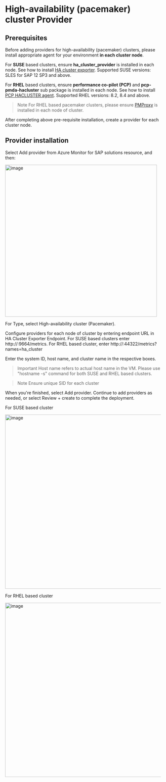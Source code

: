 # **High-availability (pacemaker) cluster Provider**

## Prerequisites

Before adding providers for high-availability (pacemaker) clusters, please install appropriate agent for your environment **in each cluster node**.

For **SUSE** based clusters, ensure **ha_cluster_provider** is installed in each node. See how to install [HA cluster exporter](https://github.com/ClusterLabs/ha_cluster_exporter#installation). Supported SUSE versions: SLES for SAP 12 SP3 and above.

For **RHEL** based clusters, ensure **performance co-pilot (PCP)** and **pcp-pmda-hacluster** sub package is installed in each node. See how to install [PCP HACLUSTER agent](https://access.redhat.com/articles/6139852). Supported RHEL versions: 8.2, 8.4 and above.

> Note
 > For RHEL based pacemaker clusters, please ensure [PMProxy](https://access.redhat.com/articles/6139852) is installed in each node of cluster. 

After completing above pre-requisite installation, create a provider for each cluster node.

## Provider installation

Select Add provider from Azure Monitor for SAP solutions resource, and then:


<img width="491" alt="image" src="https://user-images.githubusercontent.com/33844181/167706257-2fa23564-cc41-4fc7-a0a2-4d6d0110f563.png">


For Type, select High-availability cluster (Pacemaker).

Configure providers for each node of cluster by entering endpoint URL in HA Cluster Exporter Endpoint. For SUSE based clusters enter http://<IP address>:9664/metrics. For RHEL based cluster, enter http://<IP address>:44322/metrics?names=ha_cluster

Enter the system ID, host name, and cluster name in the respective boxes.

> Important
  > Host name refers to actual host name in the VM. Please use "hostname -s" command for both SUSE and RHEL based clusters.

> Note
 > Ensure unique SID for each cluster

When you're finished, select Add provider. Continue to add providers as needed, or select Review + create to complete the deployment.

For SUSE based cluster


<img width="563" alt="image" src="https://user-images.githubusercontent.com/33844181/167705933-68b0b8c7-5fda-4335-90eb-3354e21c9e1d.png">


For RHEL based cluster


<img width="563" alt="image" src="https://user-images.githubusercontent.com/33844181/167706004-9e52da62-a2eb-45df-a36a-346520ea142a.png">

